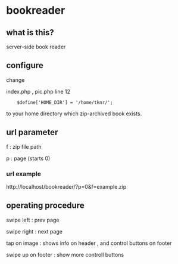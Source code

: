 # bookreader

## what is this?

server-side book reader

## configure

change

index.php , pic.php line 12

```
	$define['HOME_DIR'] = '/home/tknr/';
```

to your home directory which zip-archived book exists.

## url parameter

f : zip file path

p : page (starts 0)

### url example
http://localhost/bookreader/?p=0&f=example.zip

## operating procedure

swipe left : prev page

swipe right : next page

tap on image : shows info on header , and control buttons on footer

swipe up on footer : show more controll buttons


